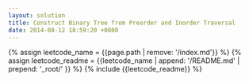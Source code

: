 ```yaml
---
layout: solution
title: Construct Binary Tree from Preorder and Inorder Traversal
date: 2014-08-12 18:59:20 +0800
---
```

{% assign leetcode_name = {{page.path | remove: '/index.md'}}  %}
{% assign leetcode_readme = {{leetcode_name | append: '/README.md' | prepend: '_root/' }}  %}
{% include {{leetcode_readme}} %}
